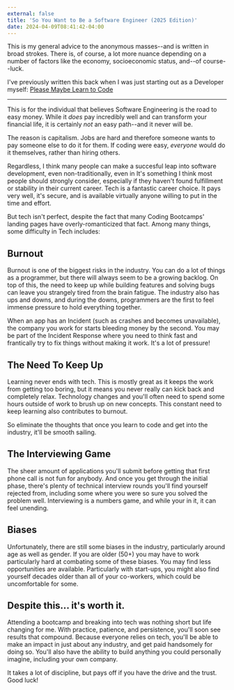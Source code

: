 ```yaml
---
external: false
title: 'So You Want to Be a Software Engineer (2025 Edition)'
date: 2024-04-09T08:41:42-04:00
---
```


This is my general advice to the anonymous masses--and is written in broad strokes. There is, of course, a lot more nuance depending on a number of factors like the economy, socioeconomic status, and--of course--luck.

I've previously written this back when I was just starting out as a Developer myself: [Please Maybe Learn to Code](/post/please-maybe-learn-to-code)

---

This is for the individual that believes Software Engineering is the road to easy money. While it _does_ pay incredibly well and can transform your financial life, it is certainly _not_ an easy path--and it never will be.

The reason is capitalism. Jobs are hard and therefore someone wants to pay someone else to do it for them. If coding were easy, _everyone_ would do it themselves, rather than hiring others.

Regardless, I think many people can make a succesful leap into software development, even non-traditionally, even in  It's something I think most people should strongly consider, especially if
they haven't found fulfillment or stability in their current career. Tech is a fantastic career choice. It pays very well, it's
secure, and is available virtually anyone willing to put in the time and effort.

But tech isn't perfect, despite the fact that many Coding Bootcamps' landing pages have overly-romanticized
that fact. Among many things, some difficulty in Tech includes:

## Burnout

Burnout is one of the biggest risks in the industry. You can do a lot of things as a programmer, but there will always
seem to be a growing backlog. On top of this, the need to keep up while building features and solving bugs can leave
you strangely tired from the brain fatigue. The industry also has ups and downs, and during the downs, programmers are the first to
feel immense pressure to hold everything together.

When an app has an Incident (such as crashes and becomes unavailable), the company you work for starts bleeding money
by the second. You may be part of the Incident Response where you need to think fast and frantically try to fix things
without making it work. It's a lot of pressure!

## The Need To Keep Up

Learning never ends with tech. This is mostly great as it keeps the work from getting too boring, but it means
you never really can kick back and completely relax. Technology changes and you'll often need to spend some hours
outside of work to brush up on new concepts. This constant need to keep learning also contributes to burnout.

So eliminate the thoughts that once you learn to code and get into the industry, it'll be smooth sailing.

## The Interviewing Game

The sheer amount of applications you'll submit before getting that first phone call is not fun for anybody.
And once you get through the initial phase, there's plenty of technical interview rounds you'll find yourself
rejected from, including some where you were so sure you solved the problem well. Interviewing is a numbers game, and
while your in it, it can feel unending.

## Biases

Unfortunately, there are still some biases in the industry, particularly around age as well as gender. If you
are older (50+) you may have to work particularly hard at combating some of these biases. You may find less
opportunities are available. Particularly with start-ups, you might also find yourself decades older than all of your
co-workers, which could be uncomfortable for some.

## Despite this... it's worth it.

Attending a bootcamp and breaking into tech was nothing short but life changing for me. With practice, patience, and persistence, you'll soon see results that
compound. Because everyone relies on tech, you'll be able to make an impact in just about any industry, and
get paid handsomely for doing so. You'll also have the ability to build anything you could personally imagine,
including your own company.

It takes a lot of discipline, but pays off if you have the drive and the trust. Good luck!
